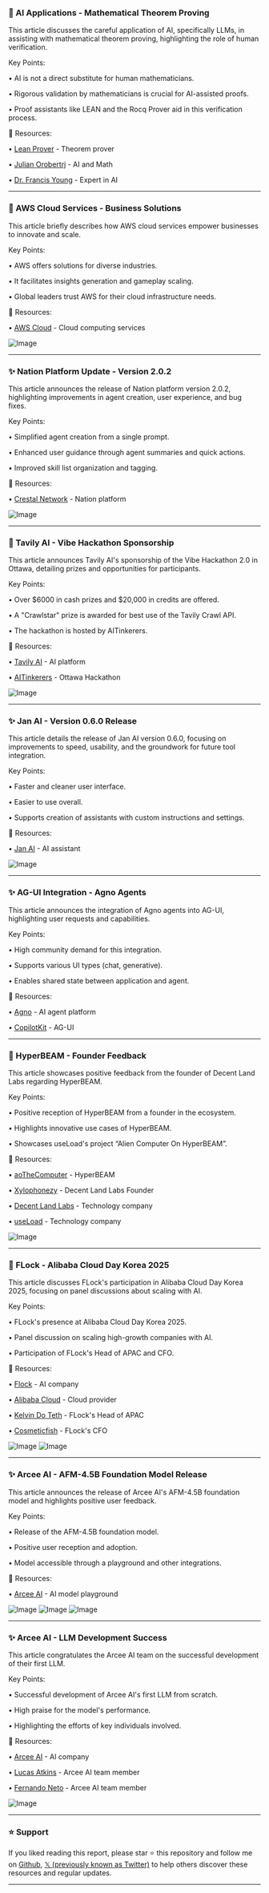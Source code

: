 ### 🤖 AI Applications - Mathematical Theorem Proving

This article discusses the careful application of AI, specifically LLMs, in assisting with mathematical theorem proving, highlighting the role of human verification.

Key Points:

• AI is not a direct substitute for human mathematicians.


•  Rigorous validation by mathematicians is crucial for AI-assisted proofs.


• Proof assistants like LEAN and the Rocq Prover aid in this verification process.


🔗 Resources:

• [Lean Prover](https://x.com/leanprover) - Theorem prover


• [Julian Orobertrj](https://x.com/julianorobertrj) -  AI and Math


• [Dr. Francis Young](https://x.com/DrFrancisYoung) -  Expert in AI



---

### 🚀 AWS Cloud Services - Business Solutions

This article briefly describes how AWS cloud services empower businesses to innovate and scale.

Key Points:

• AWS offers solutions for diverse industries.


•  It facilitates insights generation and gameplay scaling.


• Global leaders trust AWS for their cloud infrastructure needs.



🔗 Resources:

• [AWS Cloud](https://go.aws/4n2TCqp) - Cloud computing services


![Image](https://pbs.twimg.com/media/Gt0Xki7WkAA3bLv.jpg)


---

### ✨ Nation Platform Update - Version 2.0.2

This article announces the release of Nation platform version 2.0.2, highlighting improvements in agent creation, user experience, and bug fixes.

Key Points:

•  Simplified agent creation from a single prompt.


• Enhanced user guidance through agent summaries and quick actions.


• Improved skill list organization and tagging.



🔗 Resources:

• [Crestal Network](https://x.com/crestalnetwork) - Nation platform


![Image](https://pbs.twimg.com/amplify_video_thumb/1935712316760469504/img/1pbVQLQOidw6aCGO.jpg)


---

### 🚀 Tavily AI - Vibe Hackathon Sponsorship

This article announces Tavily AI's sponsorship of the Vibe Hackathon 2.0 in Ottawa, detailing prizes and opportunities for participants.

Key Points:

• Over $6000 in cash prizes and $20,000 in credits are offered.


• A "Crawlstar" prize is awarded for best use of the Tavily Crawl API.


•  The hackathon is hosted by AITinkerers.


🔗 Resources:

• [Tavily AI](https://x.com/tavilyai) - AI platform


• [AITinkerers](https://x.com/AITinkerers) -  Ottawa Hackathon


![Image](https://pbs.twimg.com/media/Gt0GpCXWAAAX47N?format=jpg&name=small)


---

### ✨ Jan AI - Version 0.6.0 Release

This article details the release of Jan AI version 0.6.0, focusing on improvements to speed, usability, and the groundwork for future tool integration.


Key Points:

•  Faster and cleaner user interface.


• Easier to use overall.


•  Supports creation of assistants with custom instructions and settings.


🔗 Resources:

• [Jan AI](https://x.com/jandotai) -  AI assistant


![Image](https://pbs.twimg.com/media/Gty0KLraIAAfpq4?format=jpg&name=small)


---

### ✨ AG-UI Integration - Agno Agents

This article announces the integration of Agno agents into AG-UI, highlighting user requests and capabilities.

Key Points:

• High community demand for this integration.


•  Supports various UI types (chat, generative).


• Enables shared state between application and agent.


🔗 Resources:

• [Agno](https://x.com/AgnoAgi) - AI agent platform


• [CopilotKit](https://x.com/CopilotKit) -  AG-UI


---

### 🚀 HyperBEAM -  Founder Feedback

This article showcases positive feedback from the founder of Decent Land Labs regarding HyperBEAM.

Key Points:

• Positive reception of HyperBEAM from a founder in the ecosystem.


•  Highlights innovative use cases of HyperBEAM.


•  Showcases useLoad's project “Alien Computer On HyperBEAM”.


🔗 Resources:

• [aoTheComputer](https://x.com/aoTheComputer) - HyperBEAM


• [Xylophonezy](https://x.com/xylophonezy) - Decent Land Labs Founder


• [Decent Land Labs](https://x.com/decentlandlabs) - Technology company


• [useLoad](https://x.com/useload) -  Technology company


![Image](https://pbs.twimg.com/amplify_video_thumb/1935662405385699328/img/oJpU43WW6cClvu2Y.jpg)


---

### 🚀 FLock - Alibaba Cloud Day Korea 2025

This article discusses FLock's participation in Alibaba Cloud Day Korea 2025, focusing on panel discussions about scaling with AI.

Key Points:

• FLock's presence at Alibaba Cloud Day Korea 2025.


•  Panel discussion on scaling high-growth companies with AI.


•  Participation of FLock's Head of APAC and CFO.


🔗 Resources:

• [Flock](https://x.com/flock_io) -  AI company


• [Alibaba Cloud](https://x.com/alibaba_cloud) - Cloud provider


• [Kelvin Do Teth](https://x.com/kelvindoteth) - FLock's Head of APAC


• [Cosmeticfish](https://x.com/cosmeticfish) - FLock's CFO


![Image](https://pbs.twimg.com/media/Gty1ADnXMAALyhQ?format=jpg&name=small)
![Image](https://pbs.twimg.com/media/Gty1ACeawAAttBK?format=jpg&name=small)


---

### ✨ Arcee AI - AFM-4.5B Foundation Model Release

This article announces the release of Arcee AI's AFM-4.5B foundation model and highlights positive user feedback.

Key Points:

•  Release of the AFM-4.5B foundation model.


•  Positive user reception and adoption.


•  Model accessible through a playground and other integrations.


🔗 Resources:

• [Arcee AI](https://afm.arcee.ai/#Chat-UI) - AI model playground


![Image](https://pbs.twimg.com/media/Gtyx7w5WkAAudOy?format=jpg&name=small)
![Image](https://pbs.twimg.com/media/Gtyx7xCXAAIdNzc?format=jpg&name=360x360)
![Image](https://pbs.twimg.com/media/Gtyx7w6XoAAFe3O?format=jpg&name=small)


---

### ✨ Arcee AI - LLM Development Success

This article congratulates the Arcee AI team on the successful development of their first LLM.

Key Points:

•  Successful development of Arcee AI's first LLM from scratch.


•  High praise for the model's performance.


•  Highlighting the efforts of key individuals involved.


🔗 Resources:

• [Arcee AI](https://x.com/arcee_ai) - AI company


• [Lucas Atkins](https://x.com/LucasAtkins7) -  Arcee AI team member


• [Fernando Neto](https://x.com/FernandoNetoAi) - Arcee AI team member


![Image](https://pbs.twimg.com/amplify_video_thumb/1935365014254211072/img/7_7HArlyniBLHVfa.jpg)


---

### ⭐️ Support

If you liked reading this report, please star ⭐️ this repository and follow me on [Github](https://github.com/Drix10), [𝕏 (previously known as Twitter)](https://x.com/DRIX_10_) to help others discover these resources and regular updates.

---
